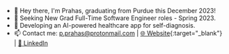 - 👋 Hey there, I'm Prahas, graduating from Purdue this December 2023!
- 🌱 Seeking New Grad Full-Time Software Engineer roles - Spring 2023.
- 🏥 Developing an AI-powered healthcare app for self-diagnosis.
- 📫 Contact me: p.prahas@protonmail.com | [🌐 Website](https://pprahas.com/){:target="_blank"} | [💼 LinkedIn](https://www.linkedin.com/in/pprahas/)
